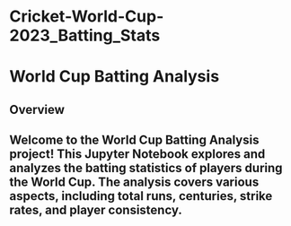 # Cricket-World-Cup-2023_Batting_Stats
<h1>World Cup Batting Analysis</h1>
<h2>Overview<h2>
Welcome to the World Cup Batting Analysis project! This Jupyter Notebook explores and analyzes the batting statistics of players during the World Cup. The analysis covers various aspects, including total runs, centuries, strike rates, and player consistency.
